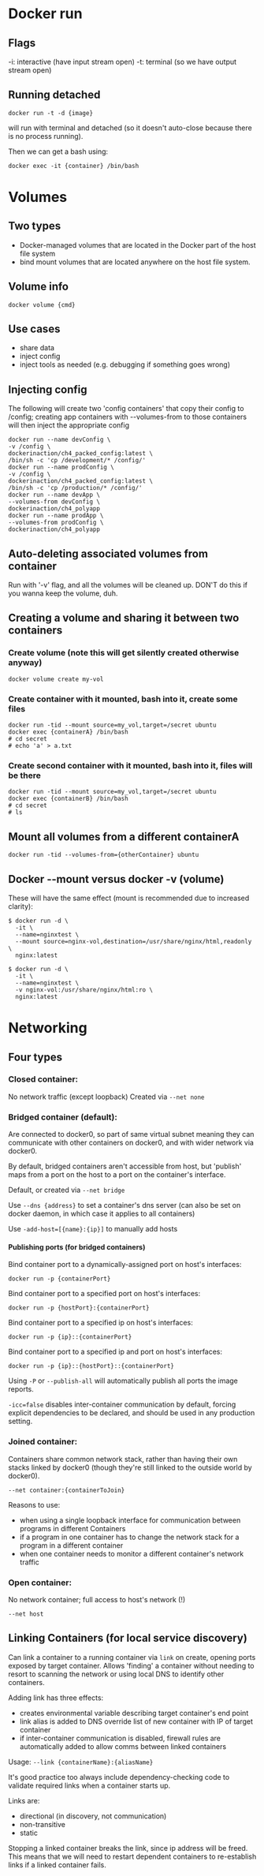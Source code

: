# Docker run
## Flags
-i: interactive (have input stream open)
-t: terminal  (so we have output stream open)

## Running detached
```
docker run -t -d {image}
```
will run with terminal and detached (so it doesn't auto-close because there is no process running).

Then we can get a bash using:
```
docker exec -it {container} /bin/bash
```

# Volumes
## Two types
- Docker-managed volumes that are located in the Docker part of the host file system
- bind mount volumes that are located anywhere on the host file system.

## Volume info
```
docker volume {cmd}
```

## Use cases
- share data
- inject config
- inject tools as needed  (e.g. debugging if something goes wrong)

## Injecting config
The following will create two 'config containers' that copy their config to /config; creating app containers with --volumes-from to those containers will then inject the appropriate config
```
docker run --name devConfig \
-v /config \
dockerinaction/ch4_packed_config:latest \
/bin/sh -c 'cp /development/* /config/'
docker run --name prodConfig \
-v /config \
dockerinaction/ch4_packed_config:latest \
/bin/sh -c 'cp /production/* /config/'
docker run --name devApp \
--volumes-from devConfig \
dockerinaction/ch4_polyapp
docker run --name prodApp \
--volumes-from prodConfig \
dockerinaction/ch4_polyapp
```

## Auto-deleting associated volumes from container
Run with '-v' flag, and all the volumes will be cleaned up.
DON'T do this if you wanna keep the volume, duh.

## Creating a volume and sharing it between two containers
### Create volume (note this will get silently created otherwise anyway)
```
docker volume create my-vol
```

### Create container with it mounted, bash into it, create some files
```
docker run -tid --mount source=my_vol,target=/secret ubuntu
docker exec {containerA} /bin/bash
# cd secret
# echo 'a' > a.txt
```

### Create second container with it mounted, bash into it, files will be there
```
docker run -tid --mount source=my_vol,target=/secret ubuntu
docker exec {containerB} /bin/bash
# cd secret
# ls
```

## Mount all volumes from a different containerA
```
docker run -tid --volumes-from={otherContainer} ubuntu
```

## Docker --mount versus docker -v (volume)
These will have the same effect (mount is recommended due to increased clarity):
```
$ docker run -d \
  -it \
  --name=nginxtest \
  --mount source=nginx-vol,destination=/usr/share/nginx/html,readonly \
  nginx:latest
```

```
$ docker run -d \
  -it \
  --name=nginxtest \
  -v nginx-vol:/usr/share/nginx/html:ro \
  nginx:latest
```

# Networking
## Four types
### Closed container:
No network traffic (except loopback)
Created via `--net none`

### Bridged container (default):
Are connected to docker0, so part of same virtual subnet meaning they can communicate with other containers on docker0, and with wider network via docker0.

By default, bridged containers aren't accessible from host, but 'publish' maps from a port on the host to a port on the container's interface.

Default, or created via `--net bridge`

Use `--dns {address}` to set a container's dns server (can also be set on docker daemon, in which case it applies to all containers)  

Use `-add-host=[{name}:{ip}]` to manually add hosts

#### Publishing ports (for bridged containers)
Bind container port to a dynamically-assigned port on host's interfaces:
```
docker run -p {containerPort}
```

Bind container port to a specified port on host's interfaces:
```
docker run -p {hostPort}:{containerPort}
```

Bind container port to a specified ip on host's interfaces:
```
docker run -p {ip}::{containerPort}
```

Bind container port to a specified ip and port on host's interfaces:
```
docker run -p {ip}::{hostPort}::{containerPort}
```

Using `-P` or `--publish-all` will automatically publish all ports the image reports.

`-icc=false` disables inter-container communication by default, forcing explicit dependencies to be declared, and should be used in any production setting.

### Joined container:
Containers share common network stack, rather than having their own stacks linked by docker0 (though they're still linked to the outside world by docker0).

```
--net container:{containerToJoin}
```

Reasons to use:
- when using a single loopback interface for communication between programs in different Containers
- if a program in one container has to change the network stack for a program in a different container
- when one container needs to monitor a different container's network traffic

### Open container:
No network container; full access to host's network (!)
```
--net host
```

## Linking Containers (for local service discovery)
Can link a container to a running container via `link` on create, opening ports exposed by target container. Allows 'finding' a container without needing to resort to scanning the network or using local DNS to identify other containers.

Adding link has three effects:
- creates environmental variable describing target container's end point
- link alias is added to DNS override list of new container with IP of target container
- if inter-container communication is disabled, firewall rules are automatically added to allow comms between linked containers

Usage: `--link {containerName}:{aliasName}`

It's good practice too always include dependency-checking code to validate required links when a container starts up.

Links are:
- directional (in discovery, not communication)
- non-transitive
- static

Stopping a linked container breaks the link, since ip address will be freed. This means that we will need to restart dependent containers to re-establish links if a linked container fails.
